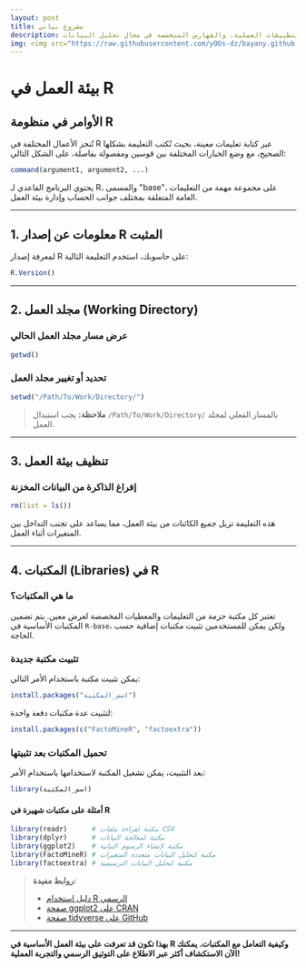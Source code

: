 ```yaml
---
layout: post
title: مشروع بياني
description: مرحبًا بكم في **بياني**، مشروع يهدف إلى توثيق وتعريف البرامج المعلوماتية الحرة والمفتوحة المصدر التي تختص بتحليل المعطيات. يهدف هذا الموقع إلى توفير منصة شاملة تجمع بين المعلومات الأساسية، والدروس التوضيحية، والتطبيقات العملية، والفهارس المتخصصة في مجال تحليل البيانات 
img: <img src="https://raw.githubusercontent.com/yOOs-dz/bayany.github.io/main/images/logo_Rtips.png" width='100' height= auto/>
---
```


# بيئة العمل في R

## الأوامر في منظومة R

تُنجز الأعمال المختلفة في R عبر كتابة تعليمات معينة، بحيث تُكتب التعليمة بشكلها الصحيح، مع وضع الخيارات المختلفة بين قوسين ومفصولة بفاصلة، على الشكل التالي:

```r
command(argument1, argument2, ...)
```

يحتوي البرنامج القاعدي لـ R، والمسمى "base"، على مجموعة مهمة من التعليمات العامة المتعلقة بمختلف جوانب الحساب وإدارة بيئة العمل.

---
## 1. معلومات عن إصدار R المثبت
لمعرفة إصدار R على حاسوبك، استخدم التعليمة التالية:

```r
R.Version()
```

---
## 2. مجلد العمل (Working Directory)
### عرض مسار مجلد العمل الحالي

```r
getwd()
```

### تحديد أو تغيير مجلد العمل

```r
setwd("/Path/To/Work/Directory/")
```

> **ملاحظة:** يجب استبدال `/Path/To/Work/Directory/` بالمسار الفعلي لمجلد العمل.

---
## 3. تنظيف بيئة العمل

### إفراغ الذاكرة من البيانات المخزنة

```r
rm(list = ls())
```

هذه التعليمة تزيل جميع الكائنات من بيئة العمل، مما يساعد على تجنب التداخل بين المتغيرات أثناء العمل.

---
## 4. المكتبات (Libraries) في R

### ما هي المكتبات؟


تعتبر كل مكتبة حزمة من التعليمات والمعطيات المخصصة لغرض معين. يتم تضمين المكتبات الأساسية في `R-base`، ولكن يمكن للمستخدمين تثبيت مكتبات إضافية حسب الحاجة.

### تثبيت مكتبة جديدة
يمكن تثبيت مكتبة باستخدام الأمر التالي:

```r
install.packages("اسم_المكتبة")
```

لتثبيت عدة مكتبات دفعة واحدة:

```r
install.packages(c("FactoMineR", "factoextra"))
```

### تحميل المكتبات بعد تثبيتها
بعد التثبيت، يمكن تشغيل المكتبة لاستخدامها باستخدام الأمر:

```r
library(اسم_المكتبة)
```

#### أمثلة على مكتبات شهيرة في R

```r
library(readr)      # مكتبة لقراءة ملفات CSV
library(dplyr)      # مكتبة لمعالجة البيانات
library(ggplot2)    # مكتبة لإنشاء الرسوم البيانية
library(FactoMineR) # مكتبة لتحليل البيانات متعددة المتغيرات
library(factoextra) # مكتبة لتحليل البيانات الترسيمية
```

> **روابط مفيدة:**
> - [دليل استخدام R الرسمي](https://cran.r-project.org/manuals.html)
> - [صفحة ggplot2 على CRAN](https://cran.r-project.org/web/packages/ggplot2/index.html)
> - [صفحة tidyverse على GitHub](https://github.com/tidyverse)

---
**بهذا تكون قد تعرفت على بيئة العمل الأساسية في R وكيفية التعامل مع المكتبات. يمكنك الآن الاستكشاف أكثر عبر الاطلاع على التوثيق الرسمي والتجربة العملية!**
